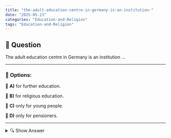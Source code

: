 ```yaml
---
title: "the-adult-education-centre-in-germany-is-an-institution-"
date: "2025-05-23"
categories: "Education-and-Religion"
tags: "Education-and-Religion"
---
```


## 📌 **Question**

The adult education centre in Germany is an institution ...



---

### 📝 **Options:**

🔘 **A)** for further education.

🔘 **B)** for religious education.

🔘 **C)** only for young people.

🔘 **D)** only for pensioners.

---

<details>
  <summary>🔍 Show Answer</summary>

  <p>
💡  <b>Correct Answer:</b>  a
  </p>
  <p>
    📖<b>Explanation:</b>
    
  </p>
</details>

